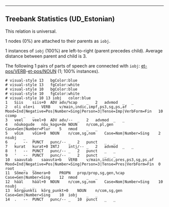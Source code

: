 

--------------------------------------------------------------------------------

## Treebank Statistics (UD_Estonian)

This relation is universal.

1 nodes (0%) are attached to their parents as `iobj`.

1 instances of `iobj` (100%) are left-to-right (parent precedes child).
Average distance between parent and child is 3.

The following 1 pairs of parts of speech are connected with `iobj`: [et-pos/VERB]()-[et-pos/NOUN]() (1; 100% instances).


~~~ conllu
# visual-style 13	bgColor:blue
# visual-style 13	fgColor:white
# visual-style 10	bgColor:blue
# visual-style 10	fgColor:white
# visual-style 10 13 iobj	color:blue
1	Siis	siis+0	ADV	adv/%cap	_	2	advmod	_	_
2	oli	ole+i	VERB	v/main,indic,impf,ps3,sg,ps,af	Mood=Ind|Negative=Pos|Number=Sing|Person=3|Tense=Imp|VerbForm=Fin	10	ccomp	_	_
3	veel	veel+0	ADV	adv/--	_	2	advmod	_	_
4	nõukogude	nõu_kogu+de	NOUN	n/com,pl,gen	Case=Gen|Number=Plur	5	nmod	_	_
5	võim	võim+0	NOUN	n/com,sg,nom	Case=Nom|Number=Sing	2	nsubj	_	_
6	,	--	PUNCT	punc/--	_	2	punct	_	_
7	kurat	kurat+0	INTJ	intj/--	_	2	advmod	_	_
8	!	--	PUNCT	punc/--	_	2	punct	_	_
9	'	--	PUNCT	punc/--	_	2	punct	_	_
10	saavutab	saavuta+b	VERB	v/main,indic,pres,ps3,sg,ps,af	Mood=Ind|Negative=Pos|Number=Sing|Person=3|Tense=Pres|VerbForm=Fin	0	root	_	_
11	Sõmera	Sõmera+0	PROPN	prop/prop,sg,gen,%cap	Case=Gen|Number=Sing	12	nmod	_	_
12	hääl	hääl+0	NOUN	n/com,sg,nom	Case=Nom|Number=Sing	10	nsubj	_	_
13	kõrgpunkti	kõrg_punkt+0	NOUN	n/com,sg,gen	Case=Gen|Number=Sing	10	iobj	_	_
14	.	--	PUNCT	punc/--	_	10	punct	_	_

~~~


